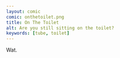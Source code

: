```yaml
---
layout: comic
comic: onthetoilet.png
title: On The Toilet
alt: Are you still sitting on the toilet?
keywords: [tube, toilet]
---
```


Wat.
